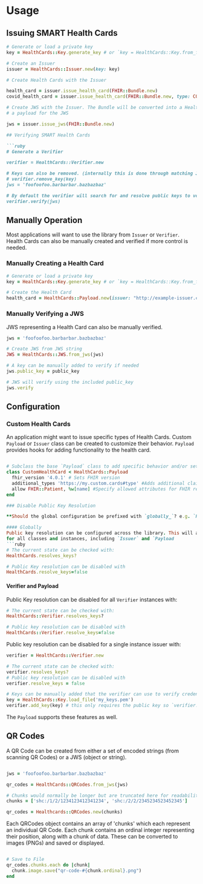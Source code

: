 # Usage

## Issuing SMART Health Cards

```ruby
# Generate or load a private key
key = HealthCards::Key.generate_key # or `key = HealthCards::Key.from_file`

# Create an Issuer
issuer = HealthCards::Issuer.new(key: key)

# Create Health Cards with the Issuer

health_card = issuer.issue_health_card(FHIR::Bundle.new)
covid_health_card = issuer.issue_health_card(FHIR::Bundle.new, type: COVIDPayload)

# Create JWS with the Issuer. The Bundle will be converted into a HealthCad and used as 
# a payload for the JWS

jws = issuer.issue_jws(FHIR::Bundle.new)

## Verifying SMART Health Cards

```ruby
# Generate a Verifier

verifier = HealthCards::Verifier.new

# Keys can also be removed. (internally this is done through matching JWK kids)
# verifier.remove_key(key)
jws = 'foofoofoo.barbarbar.bazbazbaz'

# By default the verifier will search for and resolve public keys to verify credentials
verifier.verify(jws)
```

## Manually Operation

Most applications will want to use the library from `Issuer` or `Verifier`.
Health Cards can also be manually created and verified if more control is needed.

### Manually Creating a Health Card

```ruby
# Generate or load a private key
key = HealthCards::Key.generate_key # or `key = HealthCards::Key.from_file`

# Create the Health Card
health_card = HealthCards::Payload.new(issuer: "http://example-issuer.com", bundle: FHIR::Bundle.new)

```

### Manually Verifying a JWS
JWS representing a Health Card can also be manually verified.

```ruby
jws = 'foofoofoo.barbarbar.bazbazbaz'

# Create JWS from JWS string
JWS = HealthCards::JWS.from_jws(jws)

# A key can be manually added to verify if needed
jws.public_key = public_key

# JWS will verify using the included public_key
jws.verify
```

## Configuration

### Custom Health Cards

An application might want to issue specific types of Health Cards. 
Custom `Payload` or `Issuer` class can be created to customize their behavior.
`Payload` provides hooks for adding functionality to the health card.

```ruby

# Subclass the base `Payload` class to add specific behavior and/or set IG specific requirements
class CustomHealthCard < HealthCards::Payload
  fhir_version '4.0.1' # Sets FHIR version
  additional_types 'https://my.custom.cards#type' #Adds additional claim types to those required by SMART Health Cards
  allow FHIR::Patient, %w[name] #Specify allowed attributes for FHIR resources
end

### Disable Public Key Resolution

**Should the global configuration be prefixed with `globally_`? e.g. `HealthCards.globally_resolve_keys = false`**

#### Globally
Public key resolution can be configured across the library. This will affect the public key resolution
for all classes and instances, including `Issuer` and `Payload
```ruby
# The current state can be checked with:
HealthCards.resolves_keys?

# Public Key resolution can be disabled with
HealthCards.resolve_keys=false
```

#### Verifier and Payload
Public Key resolution can be disabled for all `Verifier` instances with:
```ruby
# The current state can be checked with:
HealthCards::Verifier.resolves_keys?

# Public key resolution can be disabled with
HealthCards::Verifier.resolve_keys=false
```

Public key resolution can be disabled for a single instance issuer with:
```ruby
verifier = HealthCards::Verifier.new

# The current state can be checked with:
verifier.resolves_keys?
# Public key resolution can be disabled with
verifier.resolve_keys = false

# Keys can be manually added that the verifier can use to verify credentials
key = HealthCards::Key.load_file('my_keys.pem')
verifier.add_key(key) # this only requires the public key so `verifier.add_key(key.public_key)` works too
```

The `Payload` supports these features as well.

## QR Codes

A QR Code can be created from either a set of encoded strings (from scanning QR Codes) or a JWS (object or string).

```ruby

jws = 'foofoofoo.barbarbar.bazbazbaz'

qr_codes = HealthCards::QRCodes.from_jws(jws)

# Chunks would normally be longer but are truncated here for readability
chunks = ['shc:/1/2/1234123412341234', 'shc:/2/2/2345234523452345']

qr_codes = Healthcards::QRCodes.new(chunks)
```
Each QRCodes object contains an array of 'chunks' which each represent an individual QR Code.
Each chunk contains an ordinal integer representing their position, along with a chunk of data. These can be converted to images (PNGs) and saved or displayed.

```ruby

# Save to File
qr_codes.chunks.each do |chunk|
  chunk.image.save("qr-code-#{chunk.ordinal}.png")
end

```